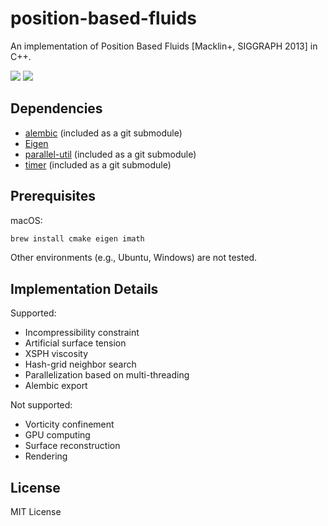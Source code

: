# position-based-fluids

An implementation of Position Based Fluids [Macklin+, SIGGRAPH 2013] in C++.

![](./docs/sample-1.gif)
![](./docs/sample-2.gif)

## Dependencies

- [alembic](https://github.com/alembic/alembic) (included as a git submodule)
- [Eigen](https://eigen.tuxfamily.org/)
- [parallel-util](https://github.com/yuki-koyama/parallel-util) (included as a git submodule)
- [timer](https://github.com/yuki-koyama/timer) (included as a git submodule)

## Prerequisites

macOS:
```sh
brew install cmake eigen imath
```

Other environments (e.g., Ubuntu, Windows) are not tested.

## Implementation Details

Supported:
- Incompressibility constraint
- Artificial surface tension
- XSPH viscosity
- Hash-grid neighbor search
- Parallelization based on multi-threading
- Alembic export

Not supported:
- Vorticity confinement
- GPU computing
- Surface reconstruction
- Rendering

## License

MIT License
